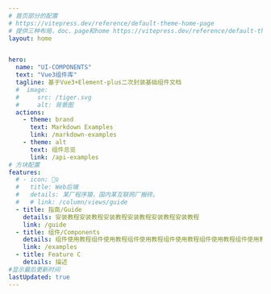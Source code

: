 ```yaml
---
# 首页部分的配置
# https://vitepress.dev/reference/default-theme-home-page
# 提供三种布局，doc、page和home https://vitepress.dev/reference/default-theme-layout
layout: home


hero:
  name: "UI-COMPONENTS"
  text: "Vue3组件库"
  tagline: 基于Vue3+Element-plus二次封装基础组件文档
  #  image:
  #     src: /tiger.svg
  #     alt: 背景图
  actions:
    - theme: brand
      text: Markdown Examples
      link: /markdown-examples
    - theme: alt
      text: 组件总览
      link: /api-examples
# 方块配置
features:
  # - icon: 🤹‍♀️
  #   title: Web后端
  #   details: 某厂程序猿，国内某互联网厂搬砖。
  #   # link: /column/views/guide
  - title: 指南/Guide
    details: 安装教程安装教程安装教程安装教程安装教程安装教程
    link: /guide
  - title: 组件/Components
    details: 组件使用教程组件使用教程组件使用教程组件使用教程组件使用教程组件使用教程组件使用教程
    link: /examples
  - title: Feature C
    details: 描述
#显示最后更新时间
lastUpdated: true
---
```


<!-- 自定义组件 -->
<!-- <script setup>
import demo from './components/custom-demo/demo.vue';
</script>

<demo /> -->